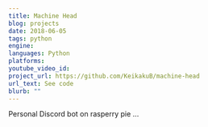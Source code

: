 ```yaml
---
title: Machine Head
blog: projects
date: 2018-06-05
tags: python
engine:
languages: Python
platforms:
youtube_video_id:
project_url: https://github.com/KeikakuB/machine-head
url_text: See code
blurb: ""
---
```

Personal Discord bot on rasperry pie ...
